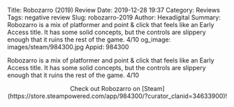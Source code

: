 Title: Robozarro (2019) Review
Date: 2019-12-28 19:37
Category: Reviews
Tags: negative review
Slug: robozarro-2019
Author: Hexadigital
Summary: Robozarro is a mix of platformer and point & click that feels like an Early Access title. It has some solid concepts, but the controls are slippery enough that it ruins the rest of the game. 4/10
og_image: images/steam/984300.jpg
Appid: 984300

Robozarro is a mix of platformer and point & click that feels like an Early Access title. It has some solid concepts, but the controls are slippery enough that it ruins the rest of the game. 4/10

<center>Check out Robozarro on [Steam](https://store.steampowered.com/app/984300/?curator_clanid=34633900)!</center>
